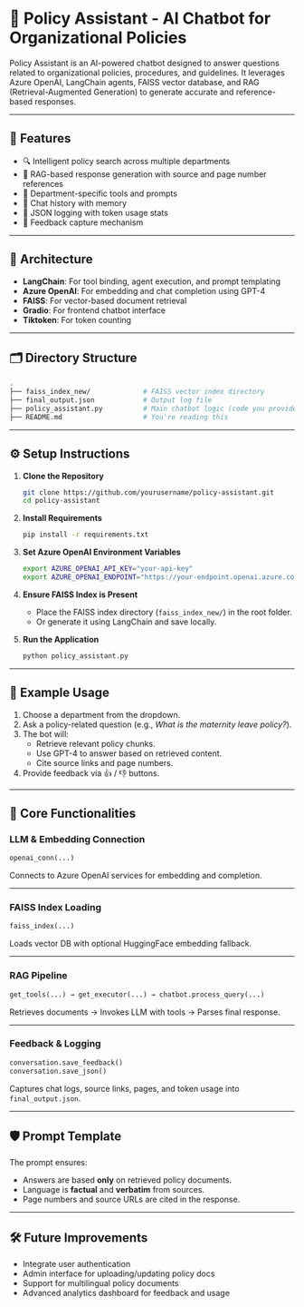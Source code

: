 # 🧠 Policy Assistant - AI Chatbot for Organizational Policies

Policy Assistant is an AI-powered chatbot designed to answer questions related to organizational policies, procedures, and guidelines. It leverages Azure OpenAI, LangChain agents, FAISS vector database, and RAG (Retrieval-Augmented Generation) to generate accurate and reference-based responses.

---

## 🚀 Features

- 🔍 Intelligent policy search across multiple departments
- 🧠 RAG-based response generation with source and page number references
- 🧰 Department-specific tools and prompts
- 💬 Chat history with memory
- 💾 JSON logging with token usage stats
- 🙋 Feedback capture mechanism

---

## 🧱 Architecture

- **LangChain**: For tool binding, agent execution, and prompt templating
- **Azure OpenAI**: For embedding and chat completion using GPT-4
- **FAISS**: For vector-based document retrieval
- **Gradio**: For frontend chatbot interface
- **Tiktoken**: For token counting

---

## 🗂️ Directory Structure

```bash
.
├── faiss_index_new/             # FAISS vector index directory
├── final_output.json            # Output log file
├── policy_assistant.py          # Main chatbot logic (code you provided)
├── README.md                    # You're reading this
```

---

## ⚙️ Setup Instructions

1. **Clone the Repository**
   ```bash
   git clone https://github.com/yourusername/policy-assistant.git
   cd policy-assistant
   ```

2. **Install Requirements**
   ```bash
   pip install -r requirements.txt
   ```

3. **Set Azure OpenAI Environment Variables**
   ```bash
   export AZURE_OPENAI_API_KEY="your-api-key"
   export AZURE_OPENAI_ENDPOINT="https://your-endpoint.openai.azure.com/"
   ```

4. **Ensure FAISS Index is Present**
   - Place the FAISS index directory (`faiss_index_new/`) in the root folder.
   - Or generate it using LangChain and save locally.

5. **Run the Application**
   ```bash
   python policy_assistant.py
   ```

---

## 🧪 Example Usage

1. Choose a department from the dropdown.
2. Ask a policy-related question (e.g., *What is the maternity leave policy?*).
3. The bot will:
   - Retrieve relevant policy chunks.
   - Use GPT-4 to answer based on retrieved content.
   - Cite source links and page numbers.
4. Provide feedback via 👍 / 👎 buttons.

---

## 🔁 Core Functionalities

### LLM & Embedding Connection

```python
openai_conn(...)
```
Connects to Azure OpenAI services for embedding and completion.

---

### FAISS Index Loading

```python
faiss_index(...)
```
Loads vector DB with optional HuggingFace embedding fallback.

---

### RAG Pipeline

```python
get_tools(...) → get_executor(...) → chatbot.process_query(...)
```
Retrieves documents → Invokes LLM with tools → Parses final response.

---

### Feedback & Logging

```python
conversation.save_feedback()
conversation.save_json()
```
Captures chat logs, source links, pages, and token usage into `final_output.json`.

---

## 🛡️ Prompt Template

The prompt ensures:
- Answers are based **only** on retrieved policy documents.
- Language is **factual** and **verbatim** from sources.
- Page numbers and source URLs are cited in the response.

---

## 🛠️ Future Improvements

- Integrate user authentication
- Admin interface for uploading/updating policy docs
- Support for multilingual policy documents
- Advanced analytics dashboard for feedback and usage
